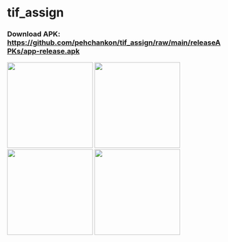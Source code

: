 # tif_assign

### Download APK: https://github.com/pehchankon/tif_assign/raw/main/releaseAPKs/app-release.apk

<img src="https://github.com/pehchankon/tif_assign/assets/72308558/2c2d8309-09f2-4165-9c4a-79e27626085b" width="200" >
<img src="https://github.com/pehchankon/tif_assign/assets/72308558/96c66b2d-454f-41a1-b8f2-cc5c986e503f" width="200" >
<img src="https://github.com/pehchankon/tif_assign/assets/72308558/c7be1a96-aa51-4235-bf99-8ec0d4428361" width="200" >
<img src="https://github.com/pehchankon/tif_assign/assets/72308558/8f174c6b-ea7c-4aee-810b-7a1b67a31a85" width="200" >

